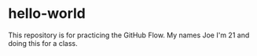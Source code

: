 # hello-world
This repository is for practicing the GitHub Flow.
My names Joe I'm 21 and doing this for a class.
